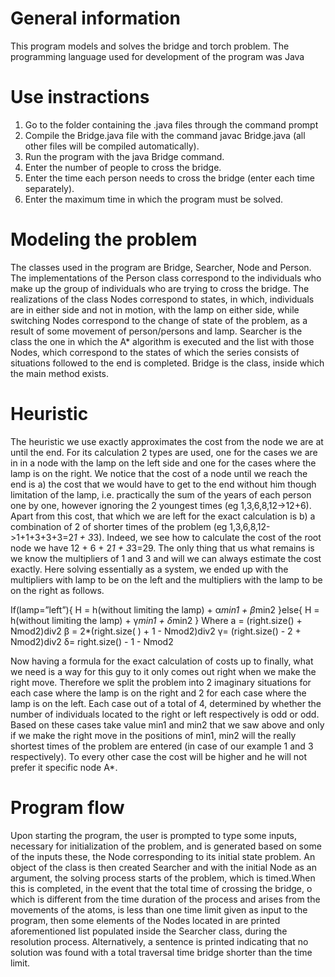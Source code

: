 # General information
This program models and solves the bridge and torch problem.
The programming language used for development
of the program was Java

# Use instractions
1. Go to the folder containing the .java files through the command prompt
2. Compile the Bridge.java file with the command javac Bridge.java (all other files will be compiled automatically).
3. Run the program with the java Bridge command.
4. Enter the number of people to cross the bridge.
5. Enter the time each person needs to cross the bridge (enter each time separately).
6. Enter the maximum time in which the program must be solved.

# Modeling the problem 
The classes used in the program are Bridge,
Searcher, Node and Person. The implementations of the Person class
correspond to the individuals who make up the group of individuals who
 are trying to cross the bridge. The realizations of the class
Nodes correspond to states, in which, individuals are in
either side and not in motion, with the lamp on either side, while switching Nodes
correspond to the change of state of the problem, as a result
of some movement of person/persons and lamp. Searcher is the class
the one in which the A* algorithm is executed and the list with those Nodes, which correspond to the states of which the series consists
of situations followed to the end is completed. Bridge is the
class, inside which the main method exists.


# Heuristic
The heuristic we use exactly approximates the cost from
the node we are at until the end. For its calculation
2 types are used, one for the cases we are in
in a node with the lamp on the left side and one for
the cases where the lamp is on the right. We notice that the
cost of a node until we reach the end is a) the cost
that we would have to get to the end without him though
limitation of the lamp, i.e. practically the sum of the years
of each person one by one, however ignoring the 2 youngest
times (eg 1,3,6,8,12->12+6). Apart from this cost, that which
we are left for the exact calculation is b) a combination of 2
of shorter times of the problem (eg 1,3,6,8,12->1+1+3+3+3=2*1 +
3*3). Indeed, we see how to calculate the cost
of the root node we have 12 + 6 + 2*1 + 3*3=29. The only thing that us
what remains is we know the multipliers of 1 and 3 and will
we can always estimate the cost exactly. Here solving
essentially as a system, we ended up with the multipliers with
lamp to be on the left and the multipliers with the lamp
to be on the right as follows.

If(lamp=”left”){
    H = h(without limiting the lamp) + α*min1 + β*min2
}else{
    H = h(without limiting the lamp) + γ*min1 + δ*min2
}
Where a = (right.size() + Nmod2)div2
    β = 2*(right.size( ) + 1 - Nmod2)div2
    γ= (right.size() - 2 + Nmod2)div2
    δ= right.size() - 1 - Nmod2

Now having a formula for the exact calculation of costs up to
finally, what we need is a way for this guy to
it only comes out right when we make the right move. Therefore
we split the problem into 2 imaginary situations for each case
where the lamp is on the right and 2 for each case where the lamp
is on the left. Each case out of a total of 4,
determined by whether the number of individuals located to the right or left respectively is odd or odd. Based on these
cases take value min1 and min2 that we saw above and
only if we make the right move in the positions of min1, min2 will
the really shortest times of the problem are entered (in
case of our example 1 and 3 respectively). To every other
case the cost will be higher and he will not prefer it
specific node A*.



# Program flow
Upon starting the program, the user is prompted to
type some inputs, necessary for initialization
of the problem, and is generated based on some of the inputs
these, the Node corresponding to its initial state
problem. An object of the class is then created
Searcher and with the initial Node as an argument, the solving process starts
of the problem, which is timed.When this is completed,
in the event that the total time of crossing the bridge, o
which is different from the time duration of the process
and arises from the movements of the atoms, is less than one
time limit given as input to the program, then
some elements of the Nodes located in are printed
aforementioned list populated inside the Searcher class,
during the resolution process. Alternatively, a sentence is printed
indicating that no solution was found with a total traversal time
bridge shorter than the time limit.
